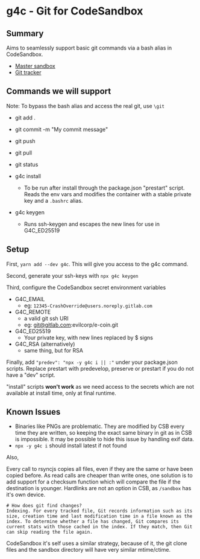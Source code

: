 # g4c - Git for CodeSandbox

## Summary

Aims to seamlessly support basic git
commands via a bash alias in CodeSandbox.

- [Master sandbox](https://codesandbox.io/s/g4c-git-for-codesandbox-r3f01)
- [Git tracker](https://gitlab.com/vblip/g4c)

## Commands we will support

Note: To bypass the bash alias and access the real git, use `\git`

- git add .
- git commit -m "My commit message"
- git push
- git pull
- git status

- g4c install
  - To be run after install through the package.json "prestart" script. Reads the env vars and modifies the container with a stable private key and a `.bashrc` alias.
- g4c keygen
  - Runs ssh-keygen and escapes the new lines for use in G4C_ED25519

## Setup

First, `yarn add --dev g4c`. This will give you access to the g4c command.

Second, generate your ssh-keys with `npx g4c keygen`

Third, configure the CodeSandbox secret environment variables

- G4C_EMAIL
  - eg: `12345-CrashOverride@users.noreply.gitlab.com`
- G4C_REMOTE
  - a valid git ssh URI
  - eg: git@gitlab.com:evilcorp/e-coin.git
- G4C_ED25519
  - Your private key, with new lines replaced by \$ signs
- G4C_RSA (alternatively)
  - same thing, but for RSA

Finally, add `"predev": "npx -y g4c i || :"` under your package.json scripts. Replace prestart with predevelop, preserve or prestart if you do not have a "dev" script.

"install" scripts **won't work** as we need access to the secrets which are not available at install time, only at final runtime.

## Known Issues

- Binaries like PNGs are problematic. They are modified by CSB every time they are written, so keeping the exact same binary in git as in CSB is impossible. It may be possible to hide this issue by handling exif data.
- `npx -y g4c i` should install latest if not found

Also,

Every call to rsyncjs copies all files, even if they are the same or have been copied before. As read calls are cheaper than write ones, one solution is to add support for a checksum function which will compare the file if the destination is younger. Hardlinks are not an option in CSB, as `/sandbox` has it's own device.

```
# How does git find changes?
Indexing. For every tracked file, Git records information such as its size, creation time and last modification time in a file known as the index. To determine whether a file has changed, Git compares its current stats with those cached in the index. If they match, then Git can skip reading the file again.
```

CodeSandbox it's self uses a similar strategy, because of it, the git clone files and the sandbox directory will have very similar mtime/ctime.
